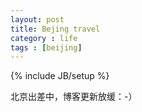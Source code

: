 ```yaml
---
layout: post
title: Bejing travel
category : life
tags : [beijing]
---
```

{% include JB/setup %}

北京出差中，博客更新放缓：-）
